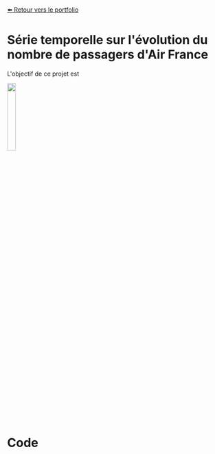[:arrow_left: Retour vers le portfolio](https://github.com/ThibaultLanthiez/Portfolio)

# Série temporelle sur l'évolution du nombre de passagers d'Air France

L'objectif de ce projet est 

<img src="https://www.femmesetchallenges.fr/wp-content/uploads/2019/08/cans-sans-signature-recadre-300x240.png" width="20%" and height="20%"/>





# Code



